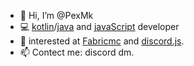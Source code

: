 - 👋 Hi, I’m @PexMk
- 💻 [kotlin](https://kotlinlang.org/)/[java](https://www.java.com/de/download/manual.jsp) and [javaScript](https://developer.mozilla.org/de/docs/Web/JavaScript) developer
- 👀 interested at [Fabricmc](https://fabricmc.net/) and [discord.js](https://discord.js.org/#/).
- 📫 Contect me: discord dm.

<!---
PexMk/PexMk is a ✨ special ✨ repository because its `README.md` (this file) appears on your GitHub profile.
You can click the Preview link to take a look at your changes.
--->
